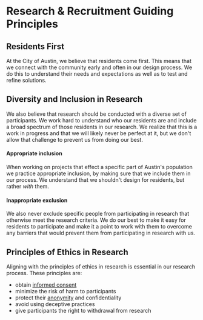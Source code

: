 # Research & Recruitment Guiding Principles

## Residents First

At the City of Austin, we believe that residents come first. This means that we connect with the community early and often in our design process. We do this to understand their needs and expectations as well as to test and refine solutions.

## Diversity and Inclusion in Research

We also believe that research should be conducted with a diverse set of participants. We work hard to understand who our residents are and include a broad spectrum of those residents in our research. We realize that this is a work in progress and that we will likely never be perfect at it, but we don't allow that challenge to prevent us from doing our best.

#### **Appropriate inclusion**

When working on projects that effect a specific part of Austin's population we practice appropriate inclusion, by making sure that we include them in our process. We understand that we shouldn't design for residents, but rather _with_ them.

#### **Inappropriate exclusion**

We also never exclude specific people from participating in research that otherwise meet the research criteria. We do our best to make it easy for residents to participate and make it a point to work with them to overcome any barriers that would prevent them from participating in research with us.

## Principles of Ethics in Research

Aligning with the principles of ethics in research is essential in our research process. These principles are:

* obtain [informed consent](../compensation/participant-consent.md)
* minimize the risk of harm to participants
* protect their [anonymity](anonymity-standards.md) and confidentiality
* avoid using deceptive practices
* give participants the right to withdrawal from research
